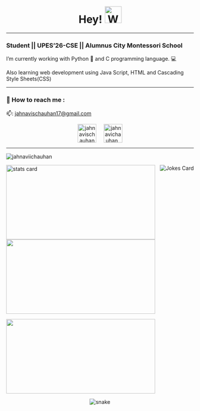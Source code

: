  
  <h1 align="center">Hey!
  <img src="https://raw.githubusercontent.com/nixin72/nixin72/master/wave.gif" 
         alt="Waving hand animated gif"
         height="45"
         width="45" />
</h1>


-------------------------------------------------------------------------------------------------------------------------------------------------------------------
<h3>Student || UPES’26-CSE || Alumnus City Montessori School</h3>

I’m currently working with
      Python :snake: and C programming language. :computer:
      
Also learning web development using Java Script, HTML and Cascading Style Sheets(CSS)

-------------------------------------------------------------------------------------------------------------------------------------------------------------------

### :open_file_folder: How to reach me :

📫: jahnavischauhan17@gmail.com

<p align="center">
<a href="https://www.linkedin.com/in/jahnavischauhan17/" target="blank"><img align="center" src="https://img.icons8.com/cute-clipart/64/000000/linkedin.png" alt="jahnavischauhan" height="50" width="50" /></a>&nbsp;&nbsp;&nbsp;&nbsp;
<a href="https://instagram.com/jahnavichauhan_" target="blank"><img align="center" src="https://img.icons8.com/cute-clipart/64/000000/instagram-new.png" alt="jahnavichauhan_" height="50" width="50" /></a>
</p>


-------------------------------------------------------------------------------------------------------------------------------------------------------------------

<p align="left"> <img src="https://komarev.com/ghpvc/?username=jahnaviichauhan&label=Profile%20views&color=0e75b6&style=flat" alt="jahnaviichauhan" /> </p>
<p><p>
  <img align="right" src="https://readme-jokes.vercel.app/api?hideBorder&theme=tokyonight" alt="Jokes Card" />
</p>
<img align= "center" alt= "stats card" height="200px" width="400" src="https://streak-stats.demolab.com/?user=jahnaviichauhan&theme=react&hide_border=true&date_format=j%20M%5B%20Y%5D">

<img align= "center" height="200px" width="400" src="https://github-readme-stats.vercel.app/api?username=jahnaviichauhan&count_private=true&theme=react&show_icons=true&hide_border=true" />
<p>
</p>
<img align= "center" height="200px" width="400" src="https://github-readme-stats.vercel.app/api/top-langs/?username=jahnaviichauhan&theme=react&layout=compact&hide_border=true" />
</p>

<p align="center">
  <img src="https://github.com/ishikkkkaaaa/ishikkkkaaaa/raw/output/github-contribution-grid-snake.svg" alt="snake"></center>
</p>

